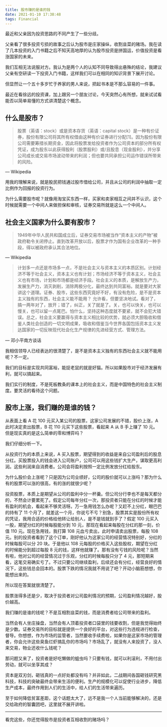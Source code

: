 ```yaml
---
title: 股市赚的是谁的钱
date: 2021-01-10 17:38:48
tags: Financial
---
```


最近和父亲因为投资思路的不同产生了一些分歧。

父亲看了很多投资亏损的故事之后认为股市是庄家操纵，收割韭菜的赌场。我在读了几本投资的入门书籍之后不知天高地厚的认为股市投资是拼国运，价值投资是看涨国家的未来。

我们互相无法说服对方。我认为是两个人的认知不同导致得出悬殊的结论，我建议父亲有空研读一下投资入门书籍，这样我们可以在相同的知识背景下展开讨论。

但显然让一个五十多岁忙于养家的男人来说，把起书本是不那么容易的一件事。

最近在看徐远的投资课，加上跟另一个朋友讨论，今天突然心有所想，就来试试看能否以简单易懂的方式讲清楚这个概念。

<!--more-->

## 什么是股市？

> 股票（英语：stock）或是资本存货（英语：capital stock）是一种有价证券，股份有限公司将其所有权借由这种有价证券进行分配[1]。因为股份有限公司需要筹措长期资金，因此将股票发给投资者作为公司资本的部分所有权凭证，成为股东以此获得股利（股票股利）或/且股息（现金股利），并分享公司成长或交易市场波动带来的利润；但也要共同承担公司运作错误所带来的风险。

— Wikipedia

用我的理解来说，就是股民把钱通过股市借给公司，并且从公司的利润中抽取一定比例作为回报的投资行为。

为什么需要股市呢？就像用淘宝买东西一样，买家和卖家相互之间并不认识，这个时候就需要一个中间人来做担保和审核，证券交易所就是这么一个中间人。

## 社会主义国家为什么要有股市？

> 1949年中华人民共和国成立后，证券交易市场被当作“资本主义的产物”被政府勒令关闭停止。直到改革开放以后，股票才作为国有企业改革的一种手段，得以被政府承认其合法地位。

— Wikipedia

> 计划多一点还是市场多一点，不是社会主义与资本主义的本质区别。计划经济不等于社会主义，资本主义也有计划；市场经济不等于资本主义，社会主义也有市场，计划和市场都是经济手段。社会主义的本质，是解放生产力，发展生产力，消灭剥削，消除两极分化，最终达到共同富裕。就是要对大家讲这个道理。证券、股市，这些东西究竟好不好，有没有危险，是不是资本主义独有的东西，社会主义能不能用？
允许看，但要坚决地试。看对了，搞一两年对了，放开；错了，纠正，关了就是了。关，也可以快关，也可以慢关，也可以留一点尾巴。怕什么，坚持这种态度就不要紧，就不会犯大错误。总之，社会主义要赢得与资本主义相比较的优势，就必须大胆吸收和借鉴人类社会创造的一切文明成果，吸收和借鉴当今世界各国包括资本主义发达国家的一切反映现代社会化生产规律的先进经营方式、管理方法。

— 邓小平南方谈话

我相信领导人已经表达的很清楚了，是不是资本主义独有的东西社会主义就不能用呢？不一定。

我们的目标是实现共同富裕，能捉老鼠的就是好猫。所以如果股市对于经济发展有利，就可以搞起来。

我们实行的制度，不是死板教条的课本上的社会主义，而是中国特色的社会主义制度。要灵活的看待这个问题。

## 股市上涨，我们赚的是谁的钱？

从表面上看 A 花 100 元买入某公司的股票，这家公司发展的不错，股价上涨，A 此时决定卖出股票，B 花 110 元买下这些股票，看起来 A 从 B 手上赚了 10 元。但是现实真的是这么简单的零和博弈吗？

我们仔细分析一下。

从投资行为的本质上来说，A 买入股票，期望得到的收益是来自公司盈利后的股息分红。买股票投入的钱会进入公司账户，公司可以用这些钱扩大生产，谋取更高利润。这些利润来自消费者。公司会将盈利按照一定比例发放分红给股东。

为什么股价会上涨呢？只是因为公司业绩好，公司的股价就可以上涨吗？那为什么有的股票可以涨的很高，有的涨的就很少呢？

投资股票，本质上是期望从公司的盈利中分一杯羹。但公司分行李也不是每天都分的，不然会计要累死了。假定公司每年分红一次，那投资者只能在分红的时候才能有盈利的机会，看起来不够灵活呀。万一急用钱怎么办呢？又赶不上分红，眼巴巴的持有了 11 个月了，就差这一个月，你说亏不亏？别急，股票其实是股份所有权的凭证，我用合适的价格给他转让给别人，是不是钱就到手了？假定 100 元买入一股，期望分红的时候每股能分到 10 元，那现在看起来每股在分红的那一刻，价值 110 元。现在急用钱，我打算 108 元血亏卖出，此时申请卖出股票，每股 108 元。别的投资者看到了这个订单，刚好他认为这家公司的经营情况特别好，分红的时候每股可以分 20 块。于是他以 108 元每股的价格买入这些股权，期望在分红的时候能分到超过每股 8 元的钱，这样他就赚了。那有没有亏钱的风险呢？当然有啦，他对公司的经营情况过于乐观，分红的时候每股只分了 4 元，那短期来看，这笔交易确实亏了。不过只要公司继续盈利，后续还会有分红，经营良好的情况下，这些钱总会回本的。股票下跌的情况我就不用说了吧？开动小脑筋想想，你能想出来的。

所以现在答案就很清楚了。

股票涨得多还是少，取决于投资者对公司盈利情况的预期，公司盈利情况越好，股价越高。

我们赚的是谁的钱呢？不是互相割韭菜的钱，而是消费者给公司带来的盈利。

当然会有人坐庄操盘，当然会有人顶着投资者口袋里的钱要收割，但是我觉得始终是少数。证券交易所的目标就是提供一个良好的平台，对这些行为违规进行检查，督导。你想想，作为市场的监管者，当然要收手续费啦，如果你是这家市场的管理者，你会允许这些臭鱼烂虾搞乱你的市场吗？市场乱了，就没有人来投资了，没人来交易，物业还收什么钱呢？

那问题又来了，投资者是好吃懒做的蛆虫吗？只要有钱，就可以利滚利，不用付出劳动，就可以坐享其成？

资本是双刃剑，砸钱真的一点好处都没有吗？并非如此，二战期间各国砸钱研究黑科技，科技的突破最终会带来生活的便利。生产的规模化可以促使行业进步，降低生产成本，最终作用到人们的生活中，给人们的生活带来遍历。

至于如何降低贫富差距，这个话题太大了，远不是我一个人当前能够解决的，还是交给政府的智囊团吧，这里就不展开讲啦。

---

看完这些，你还觉得股市是投资者互相收割的赌场吗？

